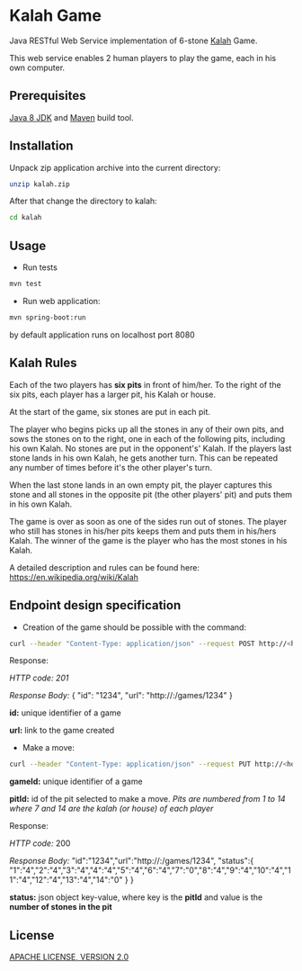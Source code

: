 # Kalah Game
Java RESTful Web Service implementation of 6-stone [Kalah](https://en.wikipedia.org/wiki/Kalah) Game.

This web service enables 2 human players to play the game, each in his own computer.

## Prerequisites

[Java 8 JDK](http://www.oracle.com/technetwork/java/javase/downloads/index.html)
and
[Maven](https://maven.apache.org/install.html) build tool.

## Installation

Unpack zip application archive into the current directory:
```bash
unzip kalah.zip
```

After that change the directory to kalah:
```bash
cd kalah
````

## Usage

* Run tests
```bash
mvn test
```

* Run web application:

```bash
mvn spring-boot:run
```

by default application runs on localhost port 8080

## Kalah Rules
Each of the two players has **six pits** in front of him/her. To the right of the six pits, each player has a larger pit, his Kalah or house.

At the start of the game, six stones are put in each pit.


The player who begins picks up all the stones in any of their own pits, and sows the stones on to the right, one in each of the following pits, including his own Kalah. No stones are put in the opponent's' Kalah. If the players last stone lands in his own Kalah, he gets another turn. This can be repeated any number of times before it's the other player's turn.


When the last stone lands in an own empty pit, the player captures this stone and all stones in the opposite pit (the other players' pit) and puts them in his own Kalah.


The game is over as soon as one of the sides run out of stones. The player who still has stones in his/her pits keeps them and puts them in his/hers Kalah. The winner of the game is the player who has the most stones in his Kalah.

A detailed description and rules can be found here: https://en.wikipedia.org/wiki/Kalah

## Endpoint design specification

* Creation of the game should be possible with the command:
```bash
curl --header "Content-Type: application/json" --request POST http://<host>:<port>/games
```

Response:

*HTTP code: 201*

*Response Body:* { "id": "1234", "url": "http://<host>:<port>/games/1234" }

**id:** unique identifier of a game

**url:** link to the game created
* Make a move:
```bash
curl --header "Content-Type: application/json" --request PUT http://<host>:<port>/games/{gameId}/pits/{pitId}
```
**gameId:** unique identifier of a game

**pitId:** id of the pit selected to make a move.
*Pits are numbered from 1 to 14 where 7 and 14 are the kalah (or house)
of each player*

Response:

*HTTP code:* 200

*Response Body:*
"id":"1234","url":"http://<host>:<port>/games/1234",
"status":{ "1":"4","2":"4","3":"4","4":"4","5":"4","6":"4","7":"0","8":"4","9":"4","10":"4","11":"4","12":"4","13":"4","14":"0" } }

**status:** json object key-value, where key is the **pitId** and value is the **number of stones in the pit**

## License
[APACHE LICENSE, VERSION 2.0](http://www.apache.org/licenses/LICENSE-2.0)
